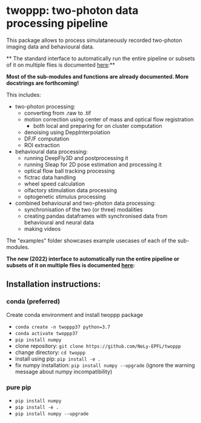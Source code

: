 # twoppp: **two-p**hoton data **p**rocessing **p**ipeline

This package allows to process simulataneously recorded two-photon imaging data and behavioural data.

** The standard interface to automatically run the entire pipeline or subsets of it on multiple flies is documented [here](twoppp/run/README.md):**

**Most of the sub-modules and functions are already documented. More docstrings are forthcoming!**

This includes:
* two-photon processing:
    * converting from .raw to .tif
    * motion correction using center of mass and optical flow registration
        * both local and preparing for on cluster computation
    * denoising using DeppInterpolation
    * DF/F computation
    * ROI extraction
* behavioural data processing:
    * running DeepFly3D and postprocessing it
    * running Sleap for 2D pose estimation and processing it
    * optical flow ball tracking processing
    * fictrac data handling
    * wheel speed calculation
    * olfactory stimulation data processing
    * optogenetic stimulus processing
* combined behavioural and two-photon data processing:
    * synchronisation of the two (or three) modalities
    * creating pandas dataframes with synchronised data from behavioural and neural data
    * making videos

The "examples" folder showcases example usecases of each of the sub-modules.

**The new (2022) interface to automatically run the entire pipeline or subsets of it on multiple flies is documented [here](twoppp/run/README.md):**

## Installation instructions:

### conda (preferred)

Create conda environment and install twoppp package
- ```conda create -n twoppp37 python=3.7```
- ```conda activate twoppp37```
- ```pip install numpy```
- clone repository: ```git clone https://github.com/NeLy-EPFL/twoppp```
- change directory: ```cd twoppp```
- install using pip: ```pip install -e .```
- fix numpy installation: ```pip install numpy --upgrade``` (ignore the warning message about numpy incompatibility)

### pure pip

- ```pip install numpy```
- ```pip install -e .```
- ```pip install numpy --upgrade```
